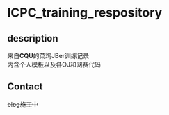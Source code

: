 # ICPC_training_respository  
## description 
来自**CQU**的菜鸡JBer训练记录  
内含个人模板以及各OJ和网赛代码  
## Contact
<del>blog施工中</del>
